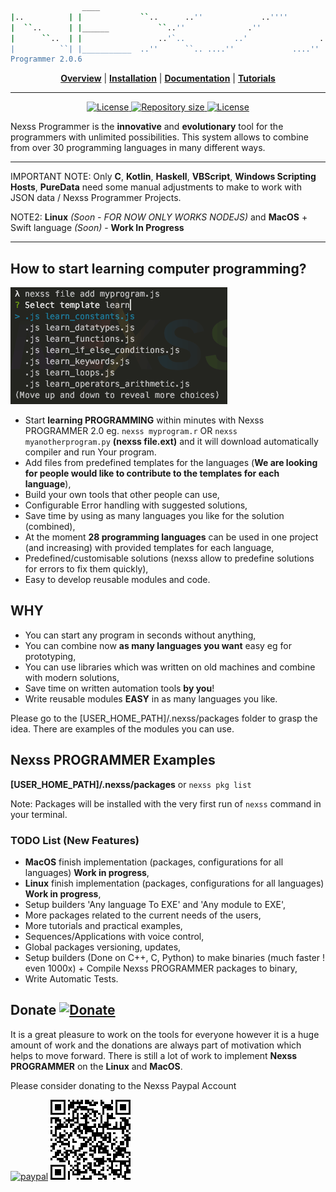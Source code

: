 ```sh
                ____
|..          | |             ``..      ..''             ..''''             ..''''
|  ``..      | |______           ``..''              .''                .''
|      ``..  | |                 ..'`..           ..'                ..'
|          ``| |___________  ..''      ``.. ....''             ....''
Programmer 2.0.6
```

<p align="center">
<b><a href="https://github.com/nexssp/cli/wiki/Manual-Installation">Overview</a></b> |
<b><a href="https://github.com/nexssp/cli/wiki/Concept-Overview">Installation</a></b> |
<b><a href="https://github.com/nexssp/cli/wiki">Documentation</a></b> |
<b><a href="https://github.com/nexssp/cli/wiki/Tutorials">Tutorials</a></b>
</p>

---

<p align="center" >
    <a href="https://github.com/nexssp/cli/blob/master/LICENSE">
        <img src="https://img.shields.io/github/license/nexssp/cli?style=for-the-badge" alt="License" />
    </a>
    <a href="https://github.com/nexssp/cli">
        <img src="https://img.shields.io/github/languages/code-size/nexssp/cli?style=for-the-badge" alt="Repository size" />
    </a>
    <a href="https://discord.gg/d9xjMEX">
        <img src="https://img.shields.io/badge/CHAT-ON%20DISCORD-brightgreen?style=for-the-badge" alt="License" />
    </a>
</p>

Nexss Programmer is the **innovative** and **evolutionary** tool for the programmers with unlimited possibilities. This system allows to combine from over 30 programming languages in many different ways.

---

IMPORTANT NOTE: Only **C**, **Kotlin**, **Haskell**, **VBScript**, **Windows Scripting Hosts**, **PureData** need some manual adjustments to make to work with JSON data / Nexss Programmer Projects.

NOTE2: **Linux** _(Soon - FOR NOW ONLY WORKS NODEJS)_ and **MacOS** + Swift language _(Soon)_ - **Work In Progress**

---

## How to start learning computer programming?

![Nexss Programmer Select Template Example CLI](nexssProgrammer-SelectTemplateExampleCLI.png)

- Start **learning PROGRAMMING** within minutes with Nexss PROGRAMMER 2.0 eg. `nexss myprogram.r` OR `nexss myanotherprogram.py` **(nexss file.ext)** and it will download automatically compiler and run Your program.
- Add files from predefined templates for the languages (**We are looking for people would like to contribute to the templates for each language**),
- Build your own tools that other people can use,
- Configurable Error handling with suggested solutions,
- Save time by using as many languages you like for the solution (combined),
- At the moment **28 programming languages** can be used in one project (and increasing) with provided templates for each language,
- Predefined/customisable solutions (nexss allow to predefine solutions for errors to fix them quickly),
- Easy to develop reusable modules and code.

## WHY

- You can start any program in seconds without anything,
- You can combine now **as many languages you want** easy eg for prototyping,
- You can use libraries which was written on old machines and combine with modern solutions,
- Save time on written automation tools **by you**!
- Write reusable modules **EASY** in as many languages you like.

Please go to the [USER_HOME_PATH]/.nexss/packages folder to grasp the idea. There are examples of the modules you can use.

## Nexss PROGRAMMER Examples

**[USER_HOME_PATH]/.nexss/packages** or `nexss pkg list`

Note: Packages will be installed with the very first run of `nexss` command in your terminal.

### TODO List (New Features)

- **MacOS** finish implementation (packages, configurations for all languages) **Work in progress**,
- **Linux** finish implementation (packages, configurations for all languages) **Work in progress**,
- Setup builders 'Any language To EXE' and 'Any module to EXE',
- More packages related to the current needs of the users,
- More tutorials and practical examples,
- Sequences/Applications with voice control,
- Global packages versioning, updates,
- Setup builders (Done on C++, C, Python) to make binaries (much faster ! even 1000x) + Compile Nexss PROGRAMMER packages to binary,
- Write Automatic Tests.

## Donate [![Donate](https://img.shields.io/badge/Donate-PayPal-green.svg)](https://www.paypal.com/cgi-bin/webscr?cmd=_s-xclick&hosted_button_id=RP72WY9S6CM4L&source=url)

It is a great pleasure to work on the tools for everyone however it is a huge amount of work and the donations are always part of motivation which helps to move forward. There is still a lot of work to implement **Nexss PROGRAMMER** on the **Linux** and **MacOS**.

Please consider donating to the Nexss Paypal Account

[![paypal](https://www.paypalobjects.com/en_US/i/btn/btn_donateCC_LG.gif)](https://www.paypal.com/cgi-bin/webscr?cmd=_s-xclick&hosted_button_id=RP72WY9S6CM4L&source=url) [![Donate](nexss_kod_qr.png)](https://www.paypal.com/cgi-bin/webscr?cmd=_s-xclick&hosted_button_id=RP72WY9S6CM4L&source=url)
